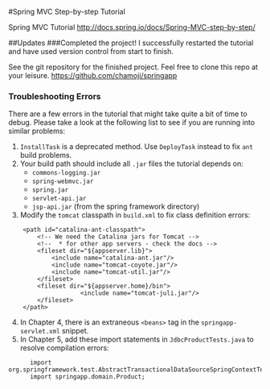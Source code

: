 #Spring MVC Step-by-step Tutorial

Spring MVC Tutorial
http://docs.spring.io/docs/Spring-MVC-step-by-step/

##Updates
###Completed the project!
I successfully restarted the tutorial and have used version control from start to finish.

See the git repository for the finished project. Feel free to clone this repo at your leisure.
https://github.com/chamoji/springapp

### Troubleshooting Errors
There are a few errors in the tutorial that might take quite a bit of time to debug. Please take a look at the following list to see if you are running into similar problems:

1. `InstallTask` is a deprecated method. Use `DeployTask` instead to fix `ant` build problems.
2. Your build path should include all `.jar` files the tutorial depends on:
      * `commons-logging.jar`
      * `spring-webmvc.jar`
      * `spring.jar`
      * `servlet-api.jar`
      * `jsp-api.jar` (from the spring framework directory)
3. Modify the `tomcat` classpath in `build.xml` to fix class definition errors:
```
    <path id="catalina-ant-classpath">
        <!-- We need the Catalina jars for Tomcat -->
        <!--  * for other app servers - check the docs --> 
        <fileset dir="${appserver.lib}">
            <include name="catalina-ant.jar"/>
            <include name="tomcat-coyote.jar"/>
            <include name="tomcat-util.jar"/>
        </fileset>
        <fileset dir="${appserver.home}/bin">
                    <include name="tomcat-juli.jar"/>
        </fileset>
    </path>
```
4. In Chapter 4, there is an extraneous `<beans>` tag in the `springapp-servlet.xml` snippet.
5. In Chapter 5, add these import statements in `JdbcProductTests.java` to resolve compilation errors:
```
      import org.springframework.test.AbstractTransactionalDataSourceSpringContextTests;
      import springapp.domain.Product;
```
